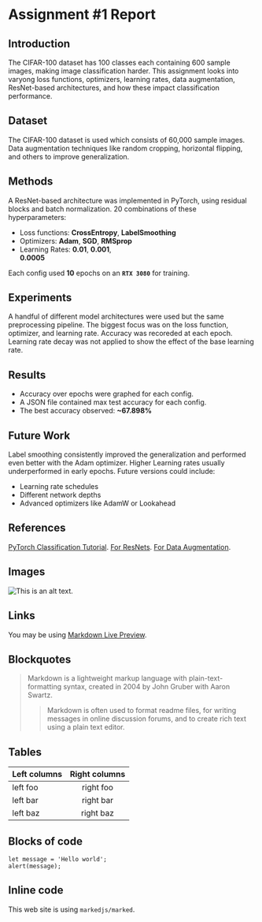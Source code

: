 # Assignment #1 Report

## Introduction
The CIFAR-100 dataset has 100 classes each containing 600 sample images, making image classification harder. This assignment looks into varyong loss functions, optimizers, learning rates, data augmentation, ResNet-based architectures, and how these impact classification performance.

## Dataset
The CIFAR-100 dataset is used which consists of 60,000 sample images. Data augmentation techniques like random cropping, horizontal flipping, and others to improve generalization.

## Methods
A ResNet-based architecture was implemented in PyTorch, using residual blocks and batch normalization. 20 combinations of these hyperparameters:
* Loss functions: **CrossEntropy**, **LabelSmoothing**
* Optimizers: **Adam**, **SGD**, **RMSprop**
* Learning Rates: **0.01**,   **0.001**,  
 **0.0005**

 Each config used **10** epochs on an **``RTX 3080``** for training.

## Experiments
A handful of different model architectures were used but the same preprocessing pipeline. The biggest focus was on the loss function, optimizer, and learning rate. Accuracy was recoreded at each epoch. Learning rate decay was not applied to show the effect of the base learning rate.

## Results
* Accuracy over epochs were graphed for each config.
* A JSON file contained max test accuracy for each config.
* The best accuracy observed: **~67.898%**

## Future Work
Label smoothing consistently improved the generalization and performed even better with the Adam optimizer. Higher Learning rates usually underperformed in early epochs.
Future versions could include:
* Learning rate schedules
* Different network depths
* Advanced optimizers like AdamW or Lookahead

## References
[PyTorch Classification Tutorial](https://docs.pytorch.org/tutorials/beginner/blitz/cifar10_tutorial.html).
[For ResNets](https://www.digitalocean.com/community/tutorials/writing-resnet-from-scratch-in-pytorch).
[For Data Augmentation](https://docs.pytorch.org/vision/stable/transforms.html).






## Images

![This is an alt text.](/image/sample.webp "This is a sample image.")

## Links

You may be using [Markdown Live Preview](https://markdownlivepreview.com/).

## Blockquotes

> Markdown is a lightweight markup language with plain-text-formatting syntax, created in 2004 by John Gruber with Aaron Swartz.
>
>> Markdown is often used to format readme files, for writing messages in online discussion forums, and to create rich text using a plain text editor.

## Tables

| Left columns  | Right columns |
| ------------- |:-------------:|
| left foo      | right foo     |
| left bar      | right bar     |
| left baz      | right baz     |

## Blocks of code

```
let message = 'Hello world';
alert(message);
```

## Inline code

This web site is using `markedjs/marked`.
